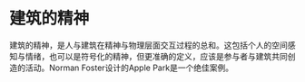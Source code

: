 # 建筑的精神

建筑的精神，是人与建筑在精神与物理层面交互过程的总和。这包括个人的空间感知与情绪，也可以是符号化的精神，但更准确的定义，应该是参与者与建筑共同创造的活动。Norman Foster设计的Apple Park是一个绝佳案例。